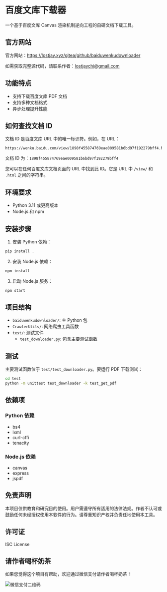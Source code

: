 # 百度文库下载器

一个基于百度文库 Canvas 渲染机制逆向工程的自研文档下载工具。

## 官方网站

官方网站：https://lostjay.xyz/gitea/github/baiduwenkudownloader

如需获取完整源代码，请联系作者：lostjaychi@gmail.com

## 功能特点

- 支持下载百度文库 PDF 文档
- 支持多种文档格式
- 异步处理提升性能

## 如何查找文档 ID

文档 ID 是百度文库 URL 中的唯一标识符。例如，在 URL：
```
https://wenku.baidu.com/view/1898f455874769eae009581b6bd97f192279bff4.html
```
文档 ID 为：`1898f455874769eae009581b6bd97f192279bff4`

您可以在任何百度文库文档页面的 URL 中找到此 ID。它是 URL 中 `/view/` 和 `.html` 之间的字符串。

## 环境要求

- Python 3.11 或更高版本
- Node.js 和 npm

## 安装步骤

1. 安装 Python 依赖：
```bash
pip install .
```

2. 安装 Node.js 依赖：
```bash
npm install
```

3. 启动 Node.js 服务：
```bash
npm start
```

## 项目结构

- `baiduwenkudownloader/`: 主 Python 包
- `CrawlerUtils/`: 网络爬虫工具函数
- `test/`: 测试文件
  - `test_downloader.py`: 包含主要测试函数

## 测试

主要测试函数位于 `test/test_downloader.py`。要运行 PDF 下载测试：

```bash
cd test
python -m unittest test_downloader -k test_get_pdf
```

## 依赖项

### Python 依赖
- bs4
- lxml
- curl-cffi
- tenacity

### Node.js 依赖
- canvas
- express
- jspdf

## 免责声明

本项目仅供教育和研究目的使用。用户需遵守所有适用的法律法规。作者不认可或鼓励任何未经授权使用本软件的行为。请尊重知识产权并负责任地使用本工具。

## 许可证

ISC License

## 请作者喝杯奶茶

如果您觉得这个项目有帮助，欢迎通过微信支付请作者喝杯奶茶！

![微信支付二维码](https://lostjay.xyz/wechatpay) 
